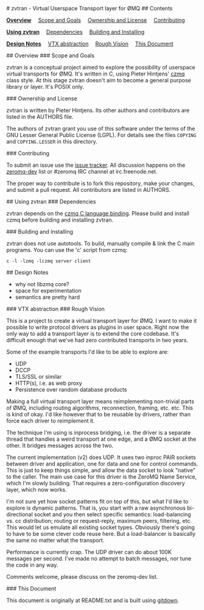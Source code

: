 
<A name="toc1-3" title="zvtran - Virtual Userspace Transport layer for ØMQ" />
# zvtran - Virtual Userspace Transport layer for ØMQ

<A name="toc2-6" title="Contents" />
## Contents


**<a href="#toc2-11">Overview</a>**
&emsp;<a href="#toc3-14">Scope and Goals</a>
&emsp;<a href="#toc3-19">Ownership and License</a>
&emsp;<a href="#toc3-26">Contributing</a>

**<a href="#toc2-33">Using zvtran</a>**
&emsp;<a href="#toc3-36">Dependencies</a>
&emsp;<a href="#toc3-41">Building and Installing</a>

**<a href="#toc2-48">Design Notes</a>**
&emsp;<a href="#toc3-55">VTX abstraction</a>
&emsp;<a href="#toc3-59">Rough Vision</a>
&emsp;<a href="#toc3-84">This Document</a>

<A name="toc2-11" title="Overview" />
## Overview

<A name="toc3-14" title="Scope and Goals" />
### Scope and Goals

zvtran is a conceptual project aimed to explore the possibility of userspace virtual transports for ØMQ. It's written in C, using Pieter Hintjens' [czmq](http://czmq.zeromq.org) class style. At this stage zvtran doesn't aim to become a general purpose library or layer. It's POSIX only.

<A name="toc3-19" title="Ownership and License" />
### Ownership and License

zvtran is written by Pieter Hintjens. Its other authors and contributors are listed in the AUTHORS file.

The authors of zvtran grant you use of this software under the terms of the GNU Lesser General Public License (LGPL). For details see the files `COPYING` and `COPYING.LESSER` in this directory.

<A name="toc3-26" title="Contributing" />
### Contributing

To submit an issue use the [issue tracker](http://github.com/pieter/zvtran/issues). All discussion happens on the [zeromq-dev](zeromq-dev@lists.zeromq.org) list or #zeromq IRC channel at irc.freenode.net.

The proper way to contribute is to fork this repository, make your changes, and submit a pull request. All contributors are listed in AUTHORS.

<A name="toc2-33" title="Using zvtran" />
## Using zvtran

<A name="toc3-36" title="Dependencies" />
### Dependencies

zvtran depends on the [czmq C language binding](http://czmq.zeromq.org). Please build and install czmq before building and installing zvtran.

<A name="toc3-41" title="Building and Installing" />
### Building and Installing

zvtran does not use autotools. To build, manually compile & link the C main programs. You can use the 'c' script from czmq:

    c -l -lzmq -lczmq server client

<A name="toc2-48" title="Design Notes" />
## Design Notes

- why not libzmq core?
- space for experimentation
- semantics are pretty hard

<A name="toc3-55" title="VTX abstraction" />
### VTX abstraction


<A name="toc3-59" title="Rough Vision" />
### Rough Vision

This is a project to create a virtual transport layer for ØMQ. I want to make it possible to write protocol drivers as plugins in user space. Right now the only way to add a transport layer is to extend the core codebase. It's difficult enough that we've had zero contributed transports in two years.

Some of the example transports I'd like to be able to explore are:

* UDP
* DCCP
* TLS/SSL or similar
* HTTP(s), i.e. as web proxy
* Persistence over random database products

Making a full virtual transport layer means reimplementing non-trivial parts of ØMQ, including routing algorithms, reconnection, framing, etc. etc. This is kind of okay. I'd like however that to be reusable by drivers, rather than force each driver to reimplement it.

The technique I'm using is inprocess bridging, i.e. the driver is a separate thread that handles a weird transport at one edge, and a ØMQ socket at the other. It bridges messages across the two.

The current implementation (v2) does UDP. It uses two inproc PAIR sockets between driver and application, one for data and one for control commands. This is just to keep things simple, and allow the data socket to look "native" to the caller. The main use case for this driver is the ZeroMQ Name Service, which I'm slowly building. That requires a zero-configuration discovery layer, which now works.

I'm not sure yet how socket patterns fit on top of this, but what I'd like to explore is dynamic patterns. That is, you start with a raw asynchronous bi-directional socket and you then select specific semantics: load-balancing vs. cc distribution; routing or request-reply, maximum peers, filtering, etc. This would let us emulate all existing socket types. Obviously there's going to have to be some clever code reuse here. But a load-balancer is basically the same no matter what the transport.

Performance is currently crap. The UDP driver can do about 100K messages per second. I've made no attempt to batch messages, nor tune the code in any way.

Comments welcome, please discuss on the zeromq-dev list.

<A name="toc3-84" title="This Document" />
### This Document

This document is originally at README.txt and is built using [gitdown](http://github.com/imatix/gitdown).


